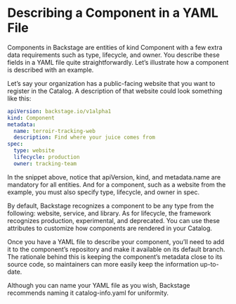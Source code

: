 # Describing a Component in a YAML File #

Components in Backstage are entities of kind Component with a few extra data requirements such as type, lifecycle, and owner. You describe these fields in a YAML file quite straightforwardly. Let’s illustrate how a component is described with an example.

Let’s say your organization has a public-facing website that you want to register in the Catalog. A description of that website could look something like this:

```yaml
apiVersion: backstage.io/v1alpha1
kind: Component
metadata:
  name: terroir-tracking-web
  description: Find where your juice comes from
spec:
  type: website
  lifecycle: production
  owner: tracking-team
```

In the snippet above, notice that apiVersion, kind, and metadata.name are mandatory for all entities. And for a component, such as a website from the example, you must also specify type, lifecycle, and owner in spec. 

By default, Backstage recognizes a component to be any type from the following: website, service, and library. As for lifecycle, the framework recognizes production, experimental, and deprecated. You can use these attributes to customize how components are rendered in your Catalog.

Once you have a YAML file to describe your component, you’ll need to add it to the component’s repository and make it available on its default branch. The rationale behind this is keeping the component’s metadata close to its source code, so maintainers can more easily keep the information up-to-date.

Although you can name your YAML file as you wish, Backstage recommends naming it catalog-info.yaml for uniformity.